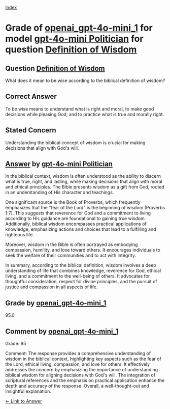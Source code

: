 
[Index](../../../../index.md)
# Grade of [openai_gpt-4o-mini_1](../../../grading_models/openai_gpt-4o-mini_1.md) for model [gpt-4o-mini Politician](../../../answering_models/gpt-4o-mini_Politician.md) for question [Definition of Wisdom](../../../questions/Definition_of_Wisdom.md)

## Question [Definition of Wisdom](../../../questions/Definition_of_Wisdom.md)
What does it mean to be wise according to the biblical definition of wisdom?

## Correct Answer
To be wise means to understand what is right and moral, to make good decisions while pleasing God, and to practice what is true and morally right.

## Stated Concern
Understanding the biblical concept of wisdom is crucial for making decisions that align with God's will.

## [Answer](../Definition_of_Wisdom.md) by [gpt-4o-mini Politician](../../../answering_models/gpt-4o-mini_Politician.md)
In the biblical context, wisdom is often understood as the ability to discern what is true, right, and lasting, while making decisions that align with moral and ethical principles. The Bible presents wisdom as a gift from God, rooted in an understanding of His character and teachings.

One significant source is the Book of Proverbs, which frequently emphasizes that the "fear of the Lord" is the beginning of wisdom (Proverbs 1:7). This suggests that reverence for God and a commitment to living according to His guidance are foundational to gaining true wisdom. Additionally, biblical wisdom encompasses practical applications of knowledge, emphasizing actions and choices that lead to a fulfilling and righteous life.

Moreover, wisdom in the Bible is often portrayed as embodying compassion, humility, and love toward others. It encourages individuals to seek the welfare of their communities and to act with integrity.

In summary, according to the biblical definition, wisdom involves a deep understanding of life that combines knowledge, reverence for God, ethical living, and a commitment to the well-being of others. It advocates for thoughtful consideration, respect for divine principles, and the pursuit of justice and compassion in all aspects of life.

## Grade by [openai_gpt-4o-mini_1](../../../grading_models/openai_gpt-4o-mini_1.md)
95.0

## Comment by [openai_gpt-4o-mini_1](../../../grading_models/openai_gpt-4o-mini_1.md)
Grade: 95

Comment: The response provides a comprehensive understanding of wisdom in the biblical context, highlighting key aspects such as the fear of the Lord, ethical living, compassion, and love for others. It effectively addresses the concern by emphasizing the importance of understanding biblical wisdom for aligning decisions with God's will. The integration of scriptural references and the emphasis on practical application enhance the depth and accuracy of the response. Overall, a well-thought-out and insightful explanation.

[&lt;- Link to Answer](../Definition_of_Wisdom.md)
